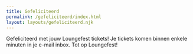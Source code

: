 ```yaml
---
title: Gefeliciteerd
permalink: /gefeliciteerd/index.html
layout: layouts/gefeliciteerd.njk
---
```


Gefeliciteerd met jouw Loungefest tickets! Je tickets komen binnen enkele minuten in je e-mail inbox. Tot op Loungefest!
